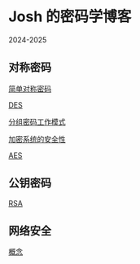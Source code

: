# Josh 的密码学博客

2024-2025

## 对称密码

<a href="src/DES.html" target="_blank">简单对称密码</a>

<a href="src/DES.html" target="_blank">DES</a>

<a href="src/DES.html" target="_blank">分组密码工作模式</a>

<a href="src/DES.html" target="_blank">加密系统的安全性</a>

<a href="src/DES.html" target="_blank">AES</a>
<br>

## 公钥密码

<a href="src/DES.html" target="_blank">RSA</a>
<br>

## 网络安全

<a href="src/DES.html" target="_blank">概念</a>